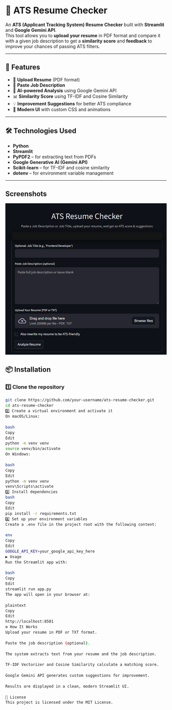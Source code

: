 # 📄 ATS Resume Checker

An **ATS (Applicant Tracking System) Resume Checker** built with **Streamlit** and **Google Gemini API**.  
This tool allows you to **upload your resume** in PDF format and compare it with a given job description to get a **similarity score** and **feedback** to improve your chances of passing ATS filters.

---

## 🚀 Features
- 📂 **Upload Resume** (PDF format)
- 📜 **Paste Job Description**
- 🤖 **AI-powered Analysis** using Google Gemini API
- 📊 **Similarity Score** using TF-IDF and Cosine Similarity
- 💡 **Improvement Suggestions** for better ATS compliance
- 🎨 **Modern UI** with custom CSS and animations

---

## 🛠️ Technologies Used
- **Python**
- **Streamlit**
- **PyPDF2** – for extracting text from PDFs
- **Google Generative AI (Gemini API)**
- **Scikit-learn** – for TF-IDF and cosine similarity
- **dotenv** – for environment variable management

---

## Screenshots

![Homepage of ATS Resume Checker](src/image.png)

## 📦 Installation

### 1️⃣ Clone the repository

```bash
git clone https://github.com/your-username/ats-resume-checker.git
cd ats-resume-checker
2️⃣ Create a virtual environment and activate it
On macOS/Linux:

bash
Copy
Edit
python -m venv venv
source venv/bin/activate
On Windows:

bash
Copy
Edit
python -m venv venv
venv\Scripts\activate
3️⃣ Install dependencies
bash
Copy
Edit
pip install -r requirements.txt
4️⃣ Set up your environment variables
Create a .env file in the project root with the following content:

env
Copy
Edit
GOOGLE_API_KEY=your_google_api_key_here
▶️ Usage
Run the Streamlit app with:

bash
Copy
Edit
streamlit run app.py
The app will open in your browser at:

plaintext
Copy
Edit
http://localhost:8501
⚙️ How It Works
Upload your resume in PDF or TXT format.

Paste the job description (optional).

The system extracts text from your resume and the job description.

TF-IDF Vectorizer and Cosine Similarity calculate a matching score.

Google Gemini API generates custom suggestions for improvement.

Results are displayed in a clean, modern Streamlit UI.

📜 License
This project is licensed under the MIT License.
